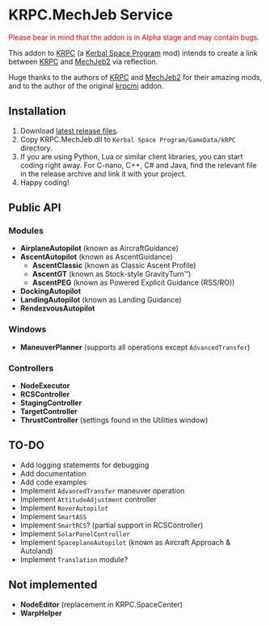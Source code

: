 # KRPC.MechJeb Service

<span style="color: red">Please bear in mind that the addon is in Alpha stage and may contain bugs.</span>

This addon to [KRPC](https://krpc.github.io/krpc) (a [Kerbal Space Program](https://kerbalspaceprogram.com/) mod) intends to
create a link between [KRPC](https://krpc.github.io/krpc) and [MechJeb2](https://github.com/MuMech/MechJeb2) via reflection.

Huge thanks to the authors of [KRPC](https://krpc.github.io/krpc) and [MechJeb2](https://github.com/MuMech/MechJeb2) for
their amazing mods, and to the author of the original [krpcmj](https://github.com/artwhaley/krpcmj/) addon.

## Installation

1. Download [latest release files](https://github.com/Genhis/KRPC.MechJeb/releases).
2. Copy KRPC.MechJeb.dll to `Kerbal Space Program/GameData/kRPC` directory.
3. If you are using Python, Lua or similar client libraries, you can start coding right away. For C-nano, C++, C# and Java,
find the relevant file in the release archive and link it with your project.
4. Happy coding!

## Public API

### Modules

- **AirplaneAutopilot** (known as AircraftGuidance)
- **AscentAutopilot** (known as AscentGuidance)
  - **AscentClassic** (known as Classic Ascent Profile)
  - **AscentGT** (known as Stock-style GravityTurn™)
  - **AscentPEG** (known as Powered Explicit Guidance (RSS/RO))
- **DockingAutopilot**
- **LandingAutopilot** (known as Landing Guidance)
- **RendezvousAutopilot**

### Windows

- **ManeuverPlanner** (supports all operations except `AdvancedTransfer`)

### Controllers

- **NodeExecutor**
- **RCSController**
- **StagingController**
- **TargetController**
- **ThrustController** (settings found in the Utilities window)

## TO-DO

- Add logging statements for debugging
- Add documentation
- Add code examples
- Implement `AdvancedTransfer` maneuver operation
- Implement `AttitudeAdjustment` controller
- Implement `RoverAutopilot`
- Implement `SmartASS`
- Implement `SmartRCS`? (partial support in RCSController)
- Implement `SolarPanelController`
- Implement `SpaceplaneAutopilot` (known as Aircraft Approach & Autoland)
- Implement `Translation` module?

## Not implemented

- **NodeEditor** (replacement in KRPC.SpaceCenter)
- **WarpHelper**
